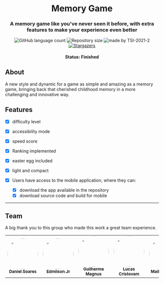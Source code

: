 <h1 align="center">
  Memory Game
</h1>

<h3 align="center">
   A memory game like you've never seen it before, with extra features to make your experience even better
</h3>

<p align="center">
  <img alt="GitHub language count" src="https://img.shields.io/github/languages/count/lucaschf/enhanced-memory-game?color=%2304D361">

  <img alt="Repository size" src="https://img.shields.io/github/repo-size/lucaschf/enhanced-memory-game?style=plastic">

  
  <img alt="made by TSI-2021-2" src="https://img.shields.io/badge/made%20by-TSI-%237519C1">
  
  
  <a href="https://lucaschf.github.io/enhanced-memory-game/">
    <img alt="Stargazers" src="https://img.shields.io/badge/Website-memorygame-%237159c1?style=flat&logo=ghost">
    </a> 
</p>


<h4 align="center"> 
	 Status: Finished
</h4>

## About

A new style and dynamic for a game as simple and amazing as a memory game, bringing back that cherished childhood memory in a more challenging and innovative way.



## Features

- [x] difficulty level
- [x] accessibility mode
- [x] speed score
- [x] Ranking implemented
- [x] easter egg included
- [x] light and compact

- [x] Users have access to the mobile application, where they can:
   - [x] download the app available in the repository
   - [x] download source code and build for mobile

---

## Team

A big thank you to this group who made this work a great team experience.

<table>
  <tr>
    <td align="center"><a href="https://github.com/danielsf2"><img style="border-radius: 50%;" src="https://avatars1.githubusercontent.com/u/39291799?v=4" width="100px;" alt=""/><br /><sub><b>Daniel Soares</b></sub><br /></td>
    <td align="center"><a href="https://github.com/EdmilsonOSJr"><img style="border-radius: 50%;" src="https://avatars2.githubusercontent.com/u/44274029?v=4" width="100px;" alt=""/><br /><sub><b>Edmilson Jr</b></sub><br /></td>
    <td align="center"><a href="https://github.com/GuiMagnus"><img style="border-radius: 50%;" src="https://avatars2.githubusercontent.com/u/40570380?v=4" width="100px;" alt=""/><sub><b>Guilherme Magnus</b></sub><br /></td>
    <td align="center"><a href="https://github.com/lucaschf"><img style="border-radius: 50%;" src="https://avatars3.githubusercontent.com/u/15016387?v=4" width="100px;" alt=""/><br /><sub><b>Lucas Cristovam</b></sub><br /></td></td>
    <td align="center"><a href="https://github.com/maikiferreira"><img style="border-radius: 50%;" src="https://avatars3.githubusercontent.com/u/22885261?v=4" width="100px;" alt=""/><sub><b>Maiki Ferreira</b></sub><br /></td>
    <td align="center"><a href="https://github.com/uviniciusaugusto"><img style="border-radius: 50%;" src="https://avatars2.githubusercontent.com/u/48693496?v=4" width="100px;" alt=""/><sub><b>Vinícius Augusto</b></sub><br /></td>
    <td align="center"><a href="https://github.com/viniciustristao"><img style="border-radius: 50%;" src="https://avatars3.githubusercontent.com/u/19704306?v=4" width="100px;" alt=""/><sub><b>Vinícius Tristão</b></sub><br /></td>
    
  </tr>
</table>

